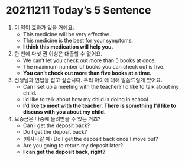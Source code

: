 # 20211211 Today’s 5 Sentence



1. 이 약이 효과가 있을 거예요.
   - This medicine will be very effective.
   - This medicine is the best for your symptoms.
   - **I think this medication will help you.**
2. 한 번에 다섯 권 이상은 대출할 수 없어요. 
   - We can’t let you check out more than 5 books at once.
   - The maximum number of books you can check out is five.
   - **You can’t check out more than five books at a time.**
3. 선생님과 면답을 잡고 싶습니다. 우리 아이에 대해 말씀드릴게 있어요.
   - Can I set up a meeting with the teacher? I’d like to talk about my child.
   - I’d like to talk about how my child is doing in school.
   - **I’d like to meet with the teacher. There is something I’d like to discuss with you about my child.**
4. 보증금은 나중에 돌려받을 수 있는 거죠?
   - Can I get the deposit back?
   - Do I get the deposit back?
   - (이사나갈 때) Do I get the deposit back once I move out?
   - Are you going to return my deposit later?
   - **I can get the deposit back, right?**